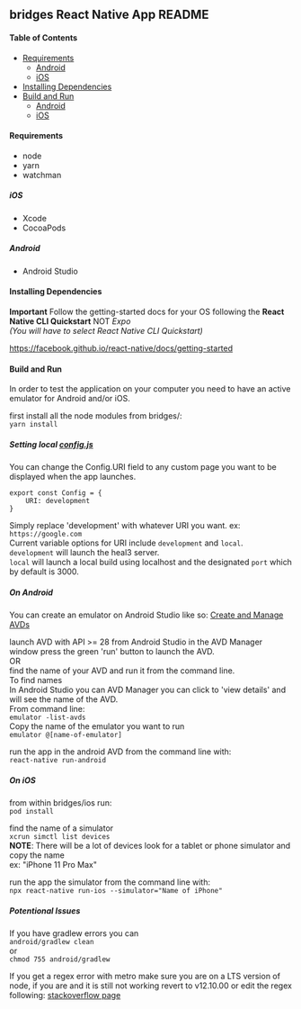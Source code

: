 ## bridges React Native App README

#### Table of Contents

* [Requirements](#Requirements)
   * [Android](#Android)
   * [iOS](#iOS)
* [Installing Dependencies](#Installing-Dependencies)
* [Build and Run ](#Build-and-Run)
   * [Android](#On-Android)
   * [iOS](#On-iOS)

#### Requirements

* node
* yarn
* watchman

##### iOS
* Xcode
* CocoaPods

##### Android
* Android Studio

#### Installing Dependencies
**Important** Follow the getting-started docs for your OS following the **React Native CLI Quickstart** NOT _Expo_\
_(You will have to select React Native CLI Quickstart)_

https://facebook.github.io/react-native/docs/getting-started

#### Build and Run 
In order to test the application on your computer you need to have an active emulator for Android and/or iOS.

first install all the node modules from bridges/:\
`yarn install`

##### Setting local [config.js](config.js) 
You can change the Config.URI field to any custom page you want to be displayed when the app launches.
```
export const Config = {
	URI: development
}
```

Simply replace 'development' with whatever URI you want. ex: `https://google.com`\
Current variable options for URI include `development` and `local`.\
`development` will launch the heal3 server.\
`local` will launch a local build using localhost and the designated `port` which by default is 3000.

##### On Android
You can create an emulator on Android Studio like so: [Create and Manage AVDs](https://developer.android.com/studio/run/managing-avds)

launch AVD with API >= 28 
from Android Studio in the AVD Manager window press the green 'run' button to launch the AVD.\
OR\
find the name of your AVD and run it from the command line.\
To find names\
In Android Studio you can AVD Manager you can click to 'view details' and will see the name of the AVD.\
From command line:\
`emulator -list-avds`\
Copy the name of the emulator you want to run\
`emulator @[name-of-emulator]`

run the app in the android AVD from the command line with:\
`react-native run-android`

##### On iOS 
from within bridges/ios run:\
`pod install`

find the name of a simulator\
`xcrun simctl list devices`\
**NOTE**: There will be a lot of devices look for a tablet or phone simulator and copy the name\
ex: "iPhone 11 Pro Max"

run the app the simulator from the command line with:\
`npx react-native run-ios --simulator="Name of iPhone"`

##### Potentional Issues
If you have gradlew errors you can\
`android/gradlew clean`\
or\
`chmod 755 android/gradlew`

If you get a regex error with metro make sure you are on a LTS version of node, if you are and it is still not working revert to v12.10.00 or edit the regex following:
[stackoverflow page](https://stackoverflow.com/questions/58120990/how-to-resolve-the-error-on-react-native-start/58122821#58122821)
